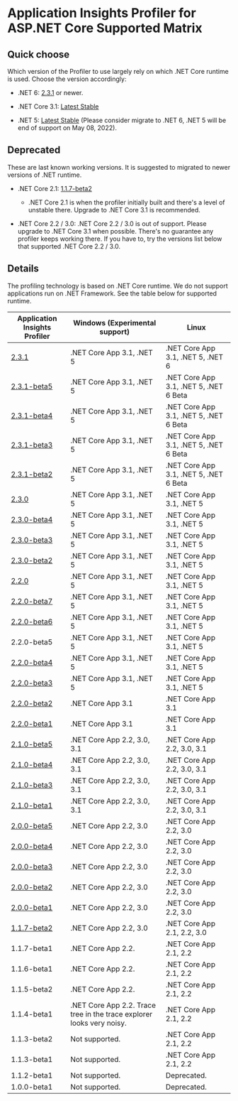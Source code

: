 # Application Insights Profiler for ASP.NET Core Supported Matrix

## Quick choose

Which version of the Profiler to use largely rely on which .NET Core runtime is used. Choose the version accordingly:

* .NET 6: [2.3.1](https://www.nuget.org/packages/Microsoft.ApplicationInsights.Profiler.AspNetCore/2.3.1) or newer.

* .NET Core 3.1: [Latest Stable](https://www.nuget.org/packages/Microsoft.ApplicationInsights.Profiler.AspNetCore)

* .NET 5: [Latest Stable](https://www.nuget.org/packages/Microsoft.ApplicationInsights.Profiler.AspNetCore) (Please consider migrate to .NET 6, .NET 5 will be end of support on May 08, 2022).

## Deprecated

These are last known working versions. It is suggested to migrated to newer versions of .NET runtime.

* .NET Core 2.1: [1.1.7-beta2](https://www.nuget.org/packages/Microsoft.ApplicationInsights.Profiler.AspNetCore/1.1.7-beta2)
  * .NET Core 2.1 is when the profiler initially built and there's a level of unstable there. Upgrade to .NET Core 3.1 is recommended.

* .NET Core 2.2 / 3.0:
  .NET Core 2.2 / 3.0 is out of support. Please upgrade to .NET Core 3.1 when possible. There's no guarantee any profiler keeps working there. If you have to, try the versions list below that supported .NET Core 2.2 / 3.0.

## Details

The profiling technology is based on .NET Core runtime. We do not support applications run on .NET Framework. See the table below for supported runtime.

| Application Insights Profiler                                                                               | Windows (Experimental support)                                        | Linux                                  |
| ----------------------------------------------------------------------------------------------------------- | --------------------------------------------------------------------- | -------------------------------------- |
| [2.3.1](https://www.nuget.org/packages/Microsoft.ApplicationInsights.Profiler.AspNetCore/2.3.1)             | .NET Core App 3.1, .NET 5                                             | .NET Core App 3.1, .NET 5, .NET 6      |
| [2.3.1-beta5](https://www.nuget.org/packages/Microsoft.ApplicationInsights.Profiler.AspNetCore/2.3.1-beta5) | .NET Core App 3.1, .NET 5                                             | .NET Core App 3.1, .NET 5, .NET 6 Beta |
| [2.3.1-beta4](https://www.nuget.org/packages/Microsoft.ApplicationInsights.Profiler.AspNetCore/2.3.1-beta4) | .NET Core App 3.1, .NET 5                                             | .NET Core App 3.1, .NET 5, .NET 6 Beta |
| [2.3.1-beta3](https://www.nuget.org/packages/Microsoft.ApplicationInsights.Profiler.AspNetCore/2.3.1-beta3) | .NET Core App 3.1, .NET 5                                             | .NET Core App 3.1, .NET 5, .NET 6 Beta |
| [2.3.1-beta2](https://www.nuget.org/packages/Microsoft.ApplicationInsights.Profiler.AspNetCore/2.3.1-beta2) | .NET Core App 3.1, .NET 5                                             | .NET Core App 3.1, .NET 5, .NET 6 Beta |
| [2.3.0](https://www.nuget.org/packages/Microsoft.ApplicationInsights.Profiler.AspNetCore/2.3.0)             | .NET Core App 3.1, .NET 5                                             | .NET Core App 3.1, .NET 5              |
| [2.3.0-beta4](https://www.nuget.org/packages/Microsoft.ApplicationInsights.Profiler.AspNetCore/2.3.0-beta4) | .NET Core App 3.1, .NET 5                                             | .NET Core App 3.1, .NET 5              |
| [2.3.0-beta3](https://www.nuget.org/packages/Microsoft.ApplicationInsights.Profiler.AspNetCore/2.3.0-beta3) | .NET Core App 3.1, .NET 5                                             | .NET Core App 3.1, .NET 5              |
| [2.3.0-beta2](https://www.nuget.org/packages/Microsoft.ApplicationInsights.Profiler.AspNetCore/2.3.0-beta2) | .NET Core App 3.1, .NET 5                                             | .NET Core App 3.1, .NET 5              |
| [2.2.0](https://www.nuget.org/packages/Microsoft.ApplicationInsights.Profiler.AspNetCore/2.2.0)             | .NET Core App 3.1, .NET 5                                             | .NET Core App 3.1, .NET 5              |
| [2.2.0-beta7](https://www.nuget.org/packages/Microsoft.ApplicationInsights.Profiler.AspNetCore/2.2.0-beta7) | .NET Core App 3.1, .NET 5                                             | .NET Core App 3.1, .NET 5              |
| [2.2.0-beta6](https://www.nuget.org/packages/Microsoft.ApplicationInsights.Profiler.AspNetCore/2.2.0-beta6) | .NET Core App 3.1, .NET 5                                             | .NET Core App 3.1, .NET 5              |
| 2.2.0-beta5                                                                                                 | .NET Core App 3.1, .NET 5                                             | .NET Core App 3.1, .NET 5              |
| [2.2.0-beta4](https://www.nuget.org/packages/Microsoft.ApplicationInsights.Profiler.AspNetCore/2.2.0-beta4) | .NET Core App 3.1, .NET 5                                             | .NET Core App 3.1, .NET 5              |
| [2.2.0-beta3](https://www.nuget.org/packages/Microsoft.ApplicationInsights.Profiler.AspNetCore/2.2.0-beta3) | .NET Core App 3.1, .NET 5                                             | .NET Core App 3.1, .NET 5              |
| [2.2.0-beta2](https://www.nuget.org/packages/Microsoft.ApplicationInsights.Profiler.AspNetCore/2.2.0-beta2) | .NET Core App 3.1                                                     | .NET Core App 3.1                      |
| [2.2.0-beta1](https://www.nuget.org/packages/Microsoft.ApplicationInsights.Profiler.AspNetCore/2.2.0-beta1) | .NET Core App 3.1                                                     | .NET Core App 3.1                      |
| [2.1.0-beta5](https://www.nuget.org/packages/Microsoft.ApplicationInsights.Profiler.AspNetCore/2.1.0-beta5) | .NET Core App 2.2, 3.0, 3.1                                           | .NET Core App 2.2, 3.0, 3.1            |
| [2.1.0-beta4](https://www.nuget.org/packages/Microsoft.ApplicationInsights.Profiler.AspNetCore/2.1.0-beta4) | .NET Core App 2.2, 3.0, 3.1                                           | .NET Core App 2.2, 3.0, 3.1            |
| [2.1.0-beta3](https://www.nuget.org/packages/Microsoft.ApplicationInsights.Profiler.AspNetCore/2.1.0-beta3) | .NET Core App 2.2, 3.0, 3.1                                           | .NET Core App 2.2, 3.0, 3.1            |
| [2.1.0-beta1](https://www.nuget.org/packages/Microsoft.ApplicationInsights.Profiler.AspNetCore/2.1.0-beta1) | .NET Core App 2.2, 3.0, 3.1                                           | .NET Core App 2.2, 3.0, 3.1            |
| [2.0.0-beta5](https://www.nuget.org/packages/Microsoft.ApplicationInsights.Profiler.AspNetCore/2.0.0-beta5) | .NET Core App 2.2, 3.0                                                | .NET Core App 2.2, 3.0                 |
| [2.0.0-beta4](https://www.nuget.org/packages/Microsoft.ApplicationInsights.Profiler.AspNetCore/2.0.0-beta4) | .NET Core App 2.2, 3.0                                                | .NET Core App 2.2, 3.0                 |
| [2.0.0-beta3](https://www.nuget.org/packages/Microsoft.ApplicationInsights.Profiler.AspNetCore/2.0.0-beta3) | .NET Core App 2.2, 3.0                                                | .NET Core App 2.2, 3.0                 |
| [2.0.0-beta2](https://www.nuget.org/packages/Microsoft.ApplicationInsights.Profiler.AspNetCore/2.0.0-beta2) | .NET Core App 2.2, 3.0                                                | .NET Core App 2.2, 3.0                 |
| [2.0.0-beta1](https://www.nuget.org/packages/Microsoft.ApplicationInsights.Profiler.AspNetCore/2.0.0-beta1) | .NET Core App 2.2, 3.0                                                | .NET Core App 2.2, 3.0                 |
| [1.1.7-beta2](https://www.nuget.org/packages/Microsoft.ApplicationInsights.Profiler.AspNetCore/1.1.7-beta2) | .NET Core App 2.2, 3.0                                                | .NET Core App 2.1, 2.2, 3.0            |
| 1.1.7-beta1                                                                                                 | .NET Core App 2.2.                                                    | .NET Core App 2.1, 2.2                 |
| 1.1.6-beta1                                                                                                 | .NET Core App 2.2.                                                    | .NET Core App 2.1, 2.2                 |
| 1.1.5-beta2                                                                                                 | .NET Core App 2.2.                                                    | .NET Core App 2.1, 2.2                 |
| 1.1.4-beta1                                                                                                 | .NET Core App 2.2. Trace tree in the trace explorer looks very noisy. | .NET Core App 2.1, 2.2                 |
| 1.1.3-beta2                                                                                                 | Not supported.                                                        | .NET Core App 2.1, 2.2                 |
| 1.1.3-beta1                                                                                                 | Not supported.                                                        | .NET Core App 2.1, 2.2                 |
| 1.1.2-beta1                                                                                                 | Not supported.                                                        | Deprecated.                            |
| 1.0.0-beta1                                                                                                 | Not supported.                                                        | Deprecated.                            |
